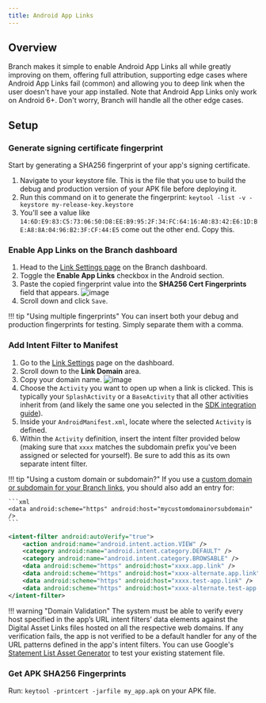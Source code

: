 ```yaml
---
title: Android App Links
---
```

## Overview

Branch makes it simple to enable Android App Links all while greatly improving on them, offering full attribution, supporting edge cases where Android App Links fail (common) and allowing you to deep link when the user doesn't have your app installed. Note that Android App Links only work on Android 6+. Don't worry, Branch will handle all the other edge cases.

## Setup

### Generate signing certificate fingerprint

Start by generating a SHA256 fingerprint of your app's signing certificate.

1. Navigate to your keystore file. This is the file that you use to build the debug and production version of your APK file before deploying it.
1. Run this command on it to generate the fingerprint: `keytool -list -v -keystore my-release-key.keystore`
1. You'll see a value like `14:6D:E9:83:C5:73:06:50:D8:EE:B9:95:2F:34:FC:64:16:A0:83:42:E6:1D:BE:A8:8A:04:96:B2:3F:CF:44:E5` come out the other end. Copy this.

### Enable App Links on the Branch dashboard

1. Head to the [Link Settings page](https://dashboard.branch.io/link-settings) on the Branch dashboard.
1. Toggle the <notranslate>**Enable App Links**</notranslate> checkbox in the Android section.
1. Paste the copied fingerprint value into the <notranslate>**SHA256 Cert Fingerprints**</notranslate> field that appears. ![image](/images/pages/deep-linking/universal-links/enable_app_links.png)
1. Scroll down and click `Save`.

!!! tip "Using multiple fingerprints"
	You can insert both your debug and production fingerprints for testing. Simply separate them with a comma.

### Add Intent Filter to Manifest

1. Go to the [Link Settings](https://dashboard.branch.io/link-settings) page on the dashboard.
1. Scroll down to the <notranslate>**Link Domain**</notranslate> area.
1. Copy your domain name. ![image](/images/pages/deep-linking/universal-links/subdomain-setting.png)
1. Choose the `Activity` you want to open up when a link is clicked. This is typically your `SplashActivity` or a `BaseActivity` that all other activities inherit from (and likely the same one you selected in the [SDK integration guide](/apps/android/#configure-app)).
1. Inside your `AndroidManifest.xml`, locate where the selected `Activity` is defined.
1. Within the `Activity` definition, insert the intent filter provided below (making sure that `xxxx` matches the subdomain prefix you've been assigned or selected for yourself). Be sure to add this as its own separate intent filter.

!!! tip "Using a custom domain or subdomain?"
	If you use a [custom domain or subdomain for your Branch links](/dashboard/integrate/#change-link-domain), you should also add an entry for:

	```xml
	<data android:scheme="https" android:host="mycustomdomainorsubdomain" />
	```

```xml
<intent-filter android:autoVerify="true">
    <action android:name="android.intent.action.VIEW" />
    <category android:name="android.intent.category.DEFAULT" />
    <category android:name="android.intent.category.BROWSABLE" />
    <data android:scheme="https" android:host="xxxx.app.link" />
    <data android:scheme="https" android:host="xxxx-alternate.app.link" />
    <data android:scheme="https" android:host="xxxx.test-app.link" />
    <data android:scheme="https" android:host="xxxx-alternate.test-app.link" />
</intent-filter>
```

!!! warning "Domain Validation"
	The system must be able to verify every host specified in the app’s URL intent filters’ data elements against the Digital Asset Links files hosted on all the respective web domains. If any verification fails, the app is not verified to be a default handler for any of the URL patterns defined in the app's intent filters. You can use Google's [Statement List Asset Generator](https://developers.google.com/digital-asset-links/tools/generator) to test your existing statement file.

### Get APK SHA256 Fingerprints

Run: `keytool -printcert -jarfile my_app.apk` on your APK file.
